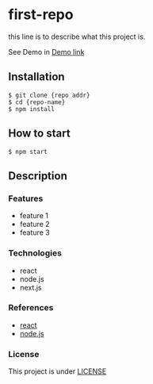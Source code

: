 # first-repo

this line is to describe what this project is.

See Demo in [Demo link](https://www.example.com)

## Installation

```shell
$ git clone {repo addr}
$ cd {repo-name}
$ npm install
```

## How to start

```shell
$ npm start
```

## Description

### Features

- feature 1
- feature 2
- feature 3

### Technologies

- react
- node.js
- next.js

### References

- [react](https://www.reactjs.org/)
- [node.js](https://www.nodejs.org/)

### License

This project is under [LICENSE](./LICENSE)

